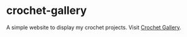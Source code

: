 # crochet-gallery
A simple website to display my crochet projects. Visit [Crochet Gallery](https://mainguyen2911.github.io/crochet-gallery/).
